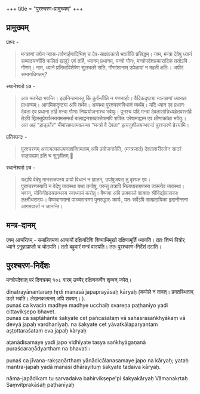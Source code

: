 +++
title = "पुरश्चरण-प्रामुख्यम्"
+++
## प्रामुख्यम्
प्रश्नः -

> मन्त्राणां जपेन न्यास-तर्पणार्हणादिभिश् च देव-साक्षात्कारो‌ भवतीति प्रसिद्धम्। नाम, मन्त्रा देवेषु ध्यानं सम्पादयन्तीति फलितं खलु? एवं तर्हि, ध्यानम् प्रधानम्, मन्त्रो गौणः, मन्त्रोपदेशप्रकारादिकं ततोऽपि गौणम्। नाम, ध्याने प्रतिभाविशेषेण सुलभतरे सति, गौणांशानाम् उपेक्षायां न महती क्षतिः। अपीदं सम्यगधिगतम्?

स्थानेश्वरो ऽत्र -

> अत्र मतभेदा भवन्ति। इदानिन्तनास्तु किं कुर्वन्तीति न गणनार्हाः। वैदिकदृष्ट्या मऽन्त्राणां ध्यानतः प्राधान्यम्। आगमिकदृष्ट्या अपि तथैव। अन्यथा पुरश्चरणविधानं व्यर्थम्। यदि ध्यान एव प्रधानः देवता एव प्रधाना तर्हि मन्त्रा गौणाः निष्प्रयोजनाश्च भवेयुः। पुनश्च यदि मन्त्रा देवतासान्निध्यहेतवस्तर्हि तेऽपि ख्रिस्तुप्रेयर्वत्स्वयमसमर्था बालाह्वनशब्दवत्तेषामपि शक्तिः परेषामाह्वान एव क्षीणाकांक्षा भवेयुः। अत अहं "हार्ड्कोर" मीमांसामतमवलम्ब्य "मन्त्रो वै देवता" इत्यनुशीलयन्भवन्तं पुरश्चरणे प्रेरयामि।

प्रतिस्पन्दः -

> पुरश्चरणम् अनत्यल्पकल्पनाशक्तिमताम् अपि प्रयोजनायेति, (मन्त्रजातं) देवताशरीरत्वेन सादरं सङ्ग्राह्यम् इति च सुगृहीतम् 🙏

स्थानेश्वरो ऽत्र -

> यद्यपि वेदेषु मानसजपस्य प्रायो विधानं न ज्ञातम्, उपांषुजपस् तु दृश्यत एव।  
पुरश्चरणस्यापि न वेदेषु व्यवस्था यथा तन्त्रेषु, परन्तु तत्रापि नित्यपारायणस्य त्वस्त्येव व्यवस्था।  
> भवान्, योगिनीहृदयग्रन्थस्य स्वाध्यायं करोतु। वैष्णवा अपि प्राक्काले शाक्ताः श्रीविद्योपासकाः लक्ष्मीधरादयः। वैष्णवागमानां पाञ्चरात्राणां पुनरुद्धारः कार्यः, यतः सर्वेऽपि साम्प्रदायिका इदानीन्तना आगमवार्त्तां न जानन्ति।

## मन्त्र-दानम्
एवम् आचरितम् - समाहितमना आचार्यो दक्षिणदिशि शिष्याभिमुखो दक्षिणामूर्तिं ध्यायति। ततः शिष्यं पित्रोर् ध्याने ऽनुज्ञाप्राप्तौ च चोदयति। ततो बहुवारं मन्त्रं वादयति। ततः पुरश्चरण-निर्देशं ददाति। 

## पुरश्चरण-निर्देशः
मन्त्रोपदेशात् परं दिनत्रयम् १०८ वारम् उच्चैर् दक्षिणकर्णेन शृण्वन् जपेत्। 

dinatrayānantaraṃ hṛdi manasā japaprayāsaḥ kāryaḥ (कपोले न तावत्। प्रगतस्थिताव् उदरे भवति। लेखनकल्पनम् अपि शक्यम्। ).  
punaś ca kvacin madhye madhye ucchaiḥ svareṇa paṭhanīyo yadi cittavikṣepo bhavet.  
punaś ca saptāhānte śakyate cet pañcaśataṃ vā sahasrasaṅkhyākaṃ vā devyā japaḥ vardhanīyaḥ. na śakyate cet yāvatkālaparyantam aṣṭottaraśatam eva japaḥ kàryaḥ

aṭanādisamaye yadi japo vidhīyate tasya saṅkhyāgaṇanā puraścaraṇādyartham na bhavati।

punaś ca jīvana-rakṣaṇārthaṃ yānādicālanasamaye japo na kāryaḥ; yataḥ mantra-japaḥ yadā manasi dhārayituṃ śakyate tadaiva kāryaḥ.

nāma-japādikam tu sarvadaiva bahirvikṣepe'pi śakyakāryaḥ
Vāmanakṛtaḥ Saṃvitprakāśaḥ paṭhanīyaḥ
